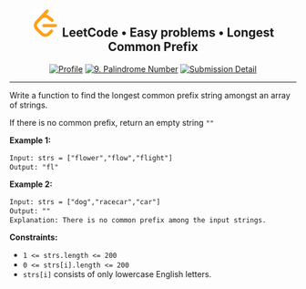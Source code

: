 <h2 align="center">
    <img alt="LeetCode logo" src="../../docs/assets/leetcode.svg" />
    LeetCode • Easy problems • Longest Common Prefix
</h2>
<div align="center">

[![Profile](https://img.shields.io/badge/leetcode.com-smnvdev-f79f1b.svg?logo=leetcode)](https://leetcode.com/smnvdev/)
[![9. Palindrome Number](https://img.shields.io/badge/14._Longest_Common_Prefix-00b8a3.svg?logo=leetcode)](https://leetcode.com/problems/longest-common-prefix/)
[![Submission Detail](https://img.shields.io/badge/Submission_Detail-Accepted-449d44.svg?logo=leetcode)](https://leetcode.com/submissions/detail/728692542/)
</div>

***

Write a function to find the longest common prefix string amongst an array of strings.

If there is no common prefix, return an empty string `""`

**Example 1:**
```
Input: strs = ["flower","flow","flight"]
Output: "fl"
```

**Example 2:**
```
Input: strs = ["dog","racecar","car"]
Output: ""
Explanation: There is no common prefix among the input strings.
```

**Constraints:**
 - `1 <= strs.length <= 200`
 - `0 <= strs[i].length <= 200`
 - `strs[i]` consists of only lowercase English letters.

